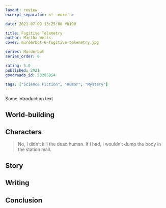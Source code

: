 ```yaml
---
layout: review
excerpt_separator: <!--more-->

date: 2021-07-09 13:25:00 +0100

title: Fugitive Telemetry
author: Martha Wells
cover: murderbot-6-fugitive-telemetry.jpg

series: Murderbot
series_order: 6

rating: 5.0
published: 2021
goodreads_id: 53205854

tags: ["Science Fiction", "Humor", "Mystery"]
---
```


Some introduction text

<!--more-->

## World-building

## Characters

> No, I didn’t kill the dead human. If I had, I wouldn’t dump the body in the station mall.

## Story

## Writing

## Conclusion
